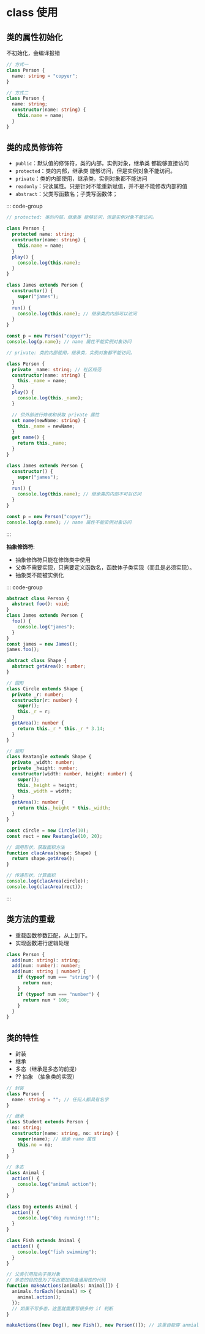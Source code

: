 # class 使用

## 类的属性初始化

不初始化，会编译报错

```ts
// 方式一
class Person {
  name: string = "copyer";
}

// 方式二
class Person {
  name: string;
  constructor(name: string) {
    this.name = name;
  }
}
```

## 类的成员修饰符

- `public`：默认值的修饰符，类的内部，实例对象，继承类 都能够直接访问
- `protected`：类的内部，继承类 能够访问，但是实例对象不能访问。
- `private`：类的内部使用，继承类，实例对象都不能访问
- `readonly`：只读属性。只是针对不能重新赋值，并不是不能修改内部的值
- `abstract`：父类写函数名；子类写函数体；

::: code-group

```ts [protected]
// protected: 类的内部，继承类 能够访问，但是实例对象不能访问。

class Person {
  protected name: string;
  constructor(name: string) {
    this.name = name;
  }
  play() {
    console.log(this.name);
  }
}

class James extends Person {
  constructor() {
    super("james");
  }
  run() {
    console.log(this.name); // 继承类的内部可以访问
  }
}

const p = new Person("copyer");
console.log(p.name); // name 属性不能实例对象访问
```

```ts [private]
// private: 类的内部使用，继承类，实例对象都不能访问。

class Person {
  private _name: string; // 社区规范
  constructor(name: string) {
    this._name = name;
  }
  play() {
    console.log(this._name);
  }

  // 供外部进行修改和获取 private 属性
  set name(newName: string) {
    this._name = newName;
  }
  get name() {
    return this._name;
  }
}

class James extends Person {
  constructor() {
    super("james");
  }
  run() {
    console.log(this.name); // 继承类的内部不可以访问
  }
}

const p = new Person("copyer");
console.log(p.name); // name 属性不能实例对象访问
```

:::

**抽象修饰符**:

- 抽象修饰符只能在修饰类中使用
- 父类不需要实现，只需要定义函数名，函数体子类实现（而且是必须实现）。
- 抽象类不能被实例化

::: code-group

```ts [基本使用]
abstract class Person {
  abstract foo(): void;
}
class James extends Person {
  foo() {
    console.log("james");
  }
}
const james = new James();
james.foo();
```

```ts [经典案例]
abstract class Shape {
  abstract getArea(): number;
}

// 圆形
class Circle extends Shape {
  private _r: number;
  constructor(r: number) {
    super();
    this._r = r;
  }
  getArea(): number {
    return this._r * this._r * 3.14;
  }
}

// 矩形
class Reatangle extends Shape {
  private _width: number;
  private _height: number;
  constructor(width: number, height: number) {
    super();
    this._height = height;
    this._width = width;
  }
  getArea(): number {
    return this._height * this._width;
  }
}

const circle = new Circle(10);
const rect = new Reatangle(10, 20);

// 调用形状，获取面积方法
function clacArea(shape: Shape) {
  return shape.getArea();
}

// 传递形状，计算面积
console.log(clacArea(circle));
console.log(clacArea(rect));
```

:::

## 类方法的重载

- 重载函数参数匹配，从上到下。
- 实现函数进行逻辑处理

```ts
class Person {
  add(num: string): string;
  add(num: number): number;
  add(num: string | number) {
    if (typeof num === "string") {
      return num;
    }
    if (typeof num === "number") {
      return num * 100;
    }
  }
}
```

## 类的特性

- 封装
- 继承
- 多态（继承是多态的前提）
- ?? 抽象 （抽象类的实现）

```ts
// 封装
class Person {
  name: string = ""; // 任何人都具有名字
}

// 继承
class Student extends Person {
  no: string;
  constructor(name: string, no: string) {
    super(name); // 继承 name 属性
    this.no = no;
  }
}

// 多态
class Animal {
  action() {
    console.log("animal action");
  }
}

class Dog extends Animal {
  action() {
    console.log("dog running!!!");
  }
}

class Fish extends Animal {
  action() {
    console.log("fish swimming");
  }
}

// 父类引用指向子类对象
// 多态的目的是为了写出更加具备通用性的代码
function makeActions(animals: Animal[]) {
  animals.forEach((animal) => {
    animal.action();
  });
  // 如果不写多态，这里就需要写很多的 if 判断
}

makeActions([new Dog(), new Fish(), new Person()]); // 这里自能穿 anmial 相关的类
```

